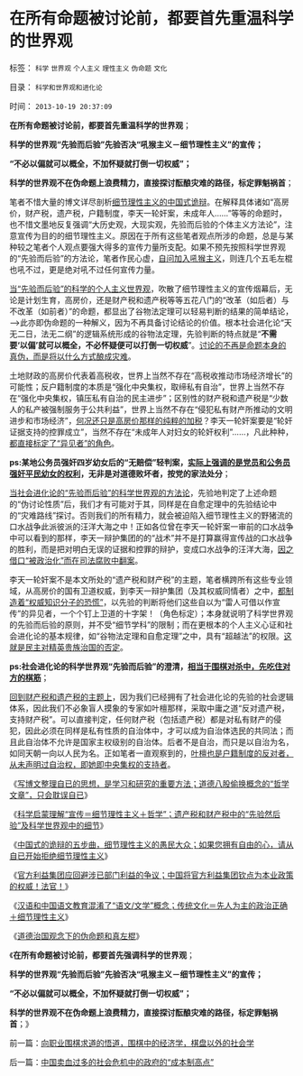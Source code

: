 # 在所有命题被讨论前，都要首先重温科学的世界观

标签： `科学` `世界观` `个人主义` `理性主义` `伪命题` `文化` 

目录： `科学和世界观和进化论`

时间： `2013-10-19 20:37:09`

**在所有命题被讨论前，都要首先重温科学的世界观**；

**科学的世界观“先验而后验”先验否决“吼猴主义－细节理性主义”的宣传；**

**“不必以偏就可以概全，不加怀疑就打倒一切权威”；**

**科学的世界观不在伪命题上浪费精力，直接探讨酝酿灾难的路径，标定罪魁祸首**；

笔者不惜大量的博文详尽剖析[细节理性主义的中国式诡辩](../../../2013/10/13/中国式的诡辩的五步曲，细节理性主义的愚民大众.md)。在解释具体诸如“高房价，财产税，遗产税，户籍制度，李天一轮奸案，未成年人……”等等的命题时，也不惜文墨地反复强调“大历史观，大现实观，先验而后验的个体主义方法论”，注意宣传为目的的细节理性主义。原因在于所有这些笔者观点所涉的命题，总是与某种较之笔者个人观点要强大得多的宣传力量所支配。如果不预先按照科学世界观的“先验而后验”的方法论，笔者作民心虚，[自问加入吼猴主义](../../../2013/9/30/“吼猴主义－细节理性主义”的宣传本能.md)，则连几个五毛左棍也吼不过，更是绝对吼不过任何宣传力量。

[当“先验而后验”的科学的个人主义世界观](../../../2013/10/12/科学理解“宣传＝细节理性主义＋哲学”中的“细节”.md)，吹散了细节理性主义的宣传烟幕后，无论是计划生育，高房价，还是财产税和遗产税等等五花八门的“改革（如后者）与不改革（如前者）”的命题，都显出了谷物法定理可以轻易判断的结果的简单结论，——>此亦即伪命题的一种解义，因为不再具备讨论结论的价值。根本社会进化论“天无二日，法无二纲”的逻辑系统形成的谷物法定理，先验判断的特点就是“**不需要‘以偏’就可以概全，不必怀疑便可以打倒一切权威**”。[讨论的不再是命题本身的真伪，而是将以什么方式酿成灾难](../../../2013/10/1/社会进化论中的“停滞，进步，落后，腐朽，侵略和被侵略”.md)。

土地财政的高房价代表着高税收，世界上当然不存在“高税收推动市场经济增长”的可能性；反户籍制度的本质是“强化中央集权，取缔私有自治”，世界上当然不存在“强化中央集权，镇压私有自治的民主进步”；区别性的财产税和遗产税是“少数人的私产被强制服务于公共利益”，世界上当然不存在“侵犯私有财产所推动的文明进步和市场经济”，[何况还只是高房价那样的纯粹的加税](../../../2012/6/11/“内耗拉动增长”的三驾马车和欧洲的国企.md)？李天一轮奸案要是“轮奸证据支持的控罪成立”，当然不存在“未成年人对妇女的轮奸权利”……，凡此种种，[都直接标定了“异见者”的角色](../../../2013/7/24/《罗伯特议事规则》要考察观点背后的动机和行动预期.md)。

**ps:某地公务员强奸四岁幼女后的“无赔偿”轻判案，[实际上强调的是党员和公务员强奸平民幼女的权利](../../../2013/9/10/谎言千遍！试图创设强奸权利的李天一集团.md)，无非是对道德败坏者，按党的家法处分**；

[当社会进化论的“先验而后验”的科学世界观的方法论](../../../2013/7/3/实事求是的自由思想.md)，先验地判定了上述命题的“伪讨论性质”后，我们才有可能对于其，同样是在自愈定理中的先验结论中的“灾难路线”探讨。否则我们的所有精力，就会被迫陷入细节理性主义的野猪流的口水战争此派彼派的汪洋大海之中！正如各位曾在李天一轮奸案一审前的口水战争中可以看到的那样，李天一辩护集团的的“战术”并不是打算赢得宣传战的口水战争的胜利，而是把对明白无误的证据和控罪的辩护，变成口水战争的汪洋大海，[因之借口“被政治化”而在司法腐败中翻案](../../../2013/7/31/李家集团或故意激怒公众，为司法腐败创造条件.md)。

李天一轮奸案不是本文所处的“遗产税和财产税”的主题，笔者横跨所有这些专业领域，从高房价的国有卫道权威，到李天一辩护集团（及其权威同情者）之中，[都制造着“权威知识分子的恐慌”](../../../2013/6/30/在知识分子之中制造恐慌.md)，以先验的判断将他们这些自以为“雷人可借以作宣传”的异见者，一个个钉上卫道的十字架！（角色标定）；本身就说明了科学世界观的先验而后验的原则，并不受“细节学科”的限制；而在更根本的个人主义心证和社会进化论的基本规律，如“谷物法定理和自愈定理”之中，具有“超越法”的权限。[这就是民主对精英贵族治国的否定](../../../2013/3/10/寡头不是精英，elite不入体制，精英不谈国事.md)。

**ps:社会进化论的科学世界观“先验而后验”的澄清，[相当于围棋对杀中，先吃住对方的棋筋](../../../2013/10/12/围棋计算能力的神话，局中胜负判断的奥妙.md)**；

[回到财产税和遗产税的主题上](../../../2013/10/10/西方户籍制度将如何消解“高房价＋遗产税”？.md)，因为我们已经拥有了社会进化论的先验的社会逻辑体系，因此我们不必象盲人摸象的专家如叶檀那样，采取中庸之道“反对遗产税，支持财产税”。可以直接判定，任何财产税（包括遗产税）都是对私有财产的侵犯，因此必须在同样是私有性质的自治体中，才可以成为自治体选民的共同法；而且此自治体不允许是国家主权级别的自治体。后者不是自治，而只是以自治为名，如同天朝一向以人民为名。正如笔者一直观察到的，[叶檀也是户籍制度的反对者，从未声明过自治权，即她即中央集权的支持者](../../../2013/10/11/“中央有效放弃集权”不等于“中央放权”，居民自治是中国的刚性需求.md)。

《[写博文整理自已的思想，是学习和研究的重要方法；道德八股偷换概念的“哲学文章”，只会耽误自已](../../../2013/10/12/写博文梳理股市的逻辑，理解“通胀无牛市”中的要素.md)》

《[科学启蒙理解“宣传＝细节理性主义＋哲学”；遗产税和财产税中的“先验然后验”及科学世界观中的细节](../../../2013/10/12/科学理解“宣传＝细节理性主义＋哲学”中的“细节”.md)》

《[中国式的诡辩的五步曲，细节理性主义的愚民大众；如果您拥有自由的心，请从自已开始拒绝细节理性主义](../../../2013/10/13/中国式的诡辩的五步曲，细节理性主义的愚民大众.md)》

《[官方利益集团应回避涉已部门利益的争议；中国将官方利益集团钦点为本业政策的权威！法官！](../../../2013/10/16/“只有主犯才能当本案法官”的特色还是中国梦吗？.md)》

《[汉语和中国语文教育混淆了“语文/文学”概念；传统文化＝先人为主的政治正确＋细节理性主义](../../../2013/10/17/语文不是文学，以偏概全的作文教育中的细节理性主义.md)》

《[道德治国观念下的伪命题和真左棍](../../../2013/10/18/道德治国观念下的伪命题和真左棍.md)》

《**在所有命题被讨论前，都要首先强调科学的世界观**；

**科学的世界观“先验而后验”先验否决“吼猴主义－细节理性主义”的宣传；**

**“不必以偏就可以概全，不加怀疑就打倒一切权威”；**

**科学的世界观不在伪命题上浪费精力，直接探讨酝酿灾难的路径，标定罪魁祸首**；》



前一篇：[向职业围棋求道的悟道，围棋中的经济学，棋盘以外的社会学](../../../2013/10/19/向职业围棋求道的悟道，围棋中的经济学，棋盘以外的社会学.md)

后一篇：[中国卖血过多的社会危机中的政府的“成本制高点”](../../../2013/10/19/中国卖血过多的社会危机中的政府的“成本制高点”.md)
